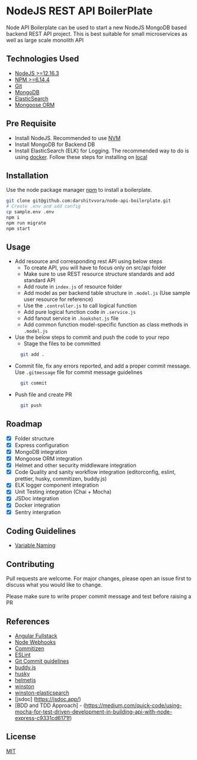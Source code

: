 # NodeJS REST API BoilerPlate

Node API Boilerplate can be used to start a new NodeJS MongoDB based backend REST API project. This is best suitable for small microservices as well as large scale monolith API

## Technologies Used
- [NodeJS >=12.16.3](https://nodejs.org/en/)
- [NPM >=6.14.4](https://www.npmjs.com/)
- [Git](https://git-scm.com/)
- [MongoDB](https://www.mongodb.com/)
- [ElasticSearch](https://www.elastic.co/)
- [Mongoose ORM](https://mongoosejs.com/)

## Pre Requisite
- Install NodeJS. Recommended to use [NVM](https://github.com/nvm-sh/nvm)
- Install MongoDB for Backend DB 
- Install ElasticSearch (ELK) for Logging. The recommended way to do is using [docker](https://www.docker.com/products/docker-desktop). Follow these steps for installing on [local](https://logz.io/blog/elk-stack-on-docker/)

## Installation

Use the node package manager [npm](https://www.npmjs.com/) to install a boilerplate.

```bash
git clone git@github.com:darshitvvora/node-api-boilerplate.git
# Create .env and add config
cp sample.env .env
npm i
npm run migrate
npm start
```

## Usage

- Add resource and corresponding rest API using below steps
  - To create API, you will have to focus only on src/api folder
  - Make sure to use REST resource structure standards and add standard API
  - Add route in `index.js` of resource folder
  - Add model as per backend table structure in `.model.js` (Use sample user resource for reference)
  - Use the `.controller.js` to call logical function
  - Add pure logical function code in `.service.js`
  - Add fanout service in `.hookshot.js` file
  - Add common function model-specific function as class methods in `.model.js`
- Use the below steps to commit and push the code to your repo
  - Stage the files to be committed
  ```bash
    git add .
  ```
- Commit file, fix any errors reported, and add a proper commit message. Use `.gitmessage` file for commit message guidelines
  ```bash
    git commit
  ```
- Push file and create PR
  ```bash
    git push
  ```

## Roadmap
- [x] Folder structure
- [x] Express configuration
- [x] MongoDB integration
- [x] Mongoose ORM integration
- [x] Helmet and other security middleware integration
- [x] Code Quality and sanity workflow integration (editorconfig, eslint, prettier, husky, commitizen, buddy.js)
- [x] ELK logger component integration
- [x] Unit Testing integration (Chai + Mocha)
- [x] JSDoc integration
- [x] Docker integration
- [x] Sentry intergration

## Coding Guidelines
- [Variable Naming](https://github.com/kettanaito/naming-cheatsheet)

## Contributing
Pull requests are welcome. For major changes, please open an issue first to discuss what you would like to change.

Please make sure to write proper commit message and test before raising a PR

## References
- [Angular Fullstack](https://github.com/angular-fullstack/generator-angular-fullstack)
- [Node Webhooks](https://www.npmjs.com/package/node-webhooks)
- [Commitizen](https://github.com/commitizen/cz-cli)
- [ESLint](https://www.npmjs.com/package/eslint-config-airbnb)
- [Git Commit guidelines](https://github.com/angular/angular.js/blob/master/DEVELOPERS.md#-git-commit-guidelines)
- [buddy.js](https://www.npmjs.com/package/buddy.js)
- [husky](https://www.npmjs.com/package/husky)
- [helmetjs](https://helmetjs.github.io/)
- [winston](https://www.npmjs.com/package/winston)
- [winston-elasticsearch](https://www.npmjs.com/package/winston-elasticsearch)
- [jsdoc] (https://jsdoc.app/)
- [BDD and TDD Approach] - (https://medium.com/quick-code/using-mocha-for-test-driven-development-in-building-api-with-node-express-c9331cd6171f)

## License
[MIT](https://choosealicense.com/licenses/mit/)

